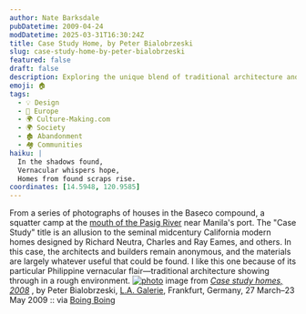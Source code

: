 ```yaml
---
author: Nate Barksdale
pubDatetime: 2009-04-24
modDatetime: 2025-03-31T16:30:24Z
title: Case Study Home, by Peter Bialobrzeski
slug: case-study-home-by-peter-bialobrzeski
featured: false
draft: false
description: Exploring the unique blend of traditional architecture and impermanent structures in the Baseco compound, showcasing the resilience of community spirit.
emoji: 🏠
tags:
  - 💡 Design
  - 🍷 Europe
  - 🌍 Culture-Making.com
  - 🌍 Society
  - 🏚️ Abandonment
  - 🏘️ Communities
haiku: |
  In the shadows found,  
  Vernacular whispers hope,  
  Homes from found scraps rise.
coordinates: [14.5948, 120.9585]
---
```


From a series of photographs of houses in the Baseco compound, a squatter camp at the [mouth of the Pasig River](http://maps.google.com/maps?f=q&source=s_q&hl=en&geocode=&q=manila&sll=45.53015,-122.811567&sspn=0.010432,0.022037&ie=UTF8&ll=14.594797,120.958453&spn=0.007206,0.011019&t=h&z=17&iwloc=A) near Manila's port. The "Case Study" title is an allusion to the seminal midcentury California modern homes designed by Richard Neutra, Charles and Ray Eames, and others. In this case, the architects and builders remain anonymous, and the materials are largely whatever useful that could be found. I like this one because of its particular Philippine vernacular flair—traditional architecture showing through in a rough environment. [![photo](http://culture-making.com/media/0002.jpg)](http://lagallery-frankfurt.de/bialobrzeski9.html)
image from _[Case study homes, 2008](http://lagallery-frankfurt.de/bialobrzeski9.html)_ , by Peter Bialobrzeski, [L.A. Galerie](http://lagallery-frankfurt.de/bialobrzeski9.html), Frankfurt, Germany, 27 March–23 May 2009 :: via [Boing Boing](http://web.archive.org/web/20241203053317/https://boingboing.net/2009/04/05/shanty-houses-of-man.html)
